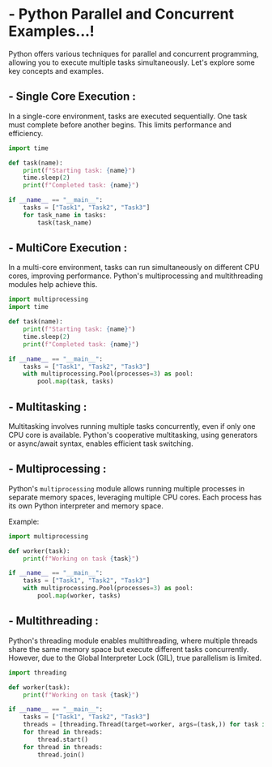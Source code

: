 # - Python Parallel and Concurrent Examples...!

Python offers various techniques for parallel and concurrent programming, allowing you to execute multiple tasks simultaneously. Let's explore some key concepts and examples.

## - Single Core Execution : 

In a single-core environment, tasks are executed sequentially. One task must complete before another begins. This limits performance and efficiency.

```python
import time

def task(name):
    print(f"Starting task: {name}")
    time.sleep(2)
    print(f"Completed task: {name}")

if __name__ == "__main__":
    tasks = ["Task1", "Task2", "Task3"]
    for task_name in tasks:
        task(task_name)
```

## - MultiCore Execution :

In a multi-core environment, tasks can run simultaneously on different CPU cores, improving performance. Python's multiprocessing and multithreading modules help achieve this.

```python
import multiprocessing
import time

def task(name):
    print(f"Starting task: {name}")
    time.sleep(2)
    print(f"Completed task: {name}")

if __name__ == "__main__":
    tasks = ["Task1", "Task2", "Task3"]
    with multiprocessing.Pool(processes=3) as pool:
        pool.map(task, tasks)
```

## - Multitasking :

Multitasking involves running multiple tasks concurrently, even if only one CPU core is available. Python's cooperative multitasking, using generators or async/await syntax, enables efficient task switching.

## - Multiprocessing :

Python's `multiprocessing` module allows running multiple processes in separate memory spaces, leveraging multiple CPU cores. Each process has its own Python interpreter and memory space.

Example:

```python
import multiprocessing

def worker(task):
    print(f"Working on task {task}")

if __name__ == "__main__":
    tasks = ["Task1", "Task2", "Task3"]
    with multiprocessing.Pool(processes=3) as pool:
        pool.map(worker, tasks)
```


## - Multithreading :
Python's threading module enables multithreading, where multiple threads share the same memory space but execute different tasks concurrently. However, due to the Global Interpreter Lock (GIL), true parallelism is limited.

```python
import threading

def worker(task):
    print(f"Working on task {task}")

if __name__ == "__main__":
    tasks = ["Task1", "Task2", "Task3"]
    threads = [threading.Thread(target=worker, args=(task,)) for task in tasks]
    for thread in threads:
        thread.start()
    for thread in threads:
        thread.join()
```
